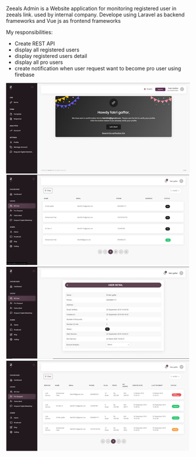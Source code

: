 Zeeals Admin is a Website application for monitoring registered user in zeeals link. used by internal company. Develope using Laravel as backend frameworks and Vue js as frontend frameworks  
  
My responsibilities:
- Create REST API
- display all registered users
- display registered users detail 
- display all pro users
- create notification when user request want to become pro user using firebase

![Project Image](../../assets/images/projects/zeealsAdmin-home.jpg)
![Project Image](../../assets/images/projects/zeealsAdmin-allUser.jpg)
![Project Image](../../assets/images/projects/zeealsAdmin-userDetail.jpg)
![Project Image](../../assets/images/projects/zeealsAdmin-proRequest.jpg)
